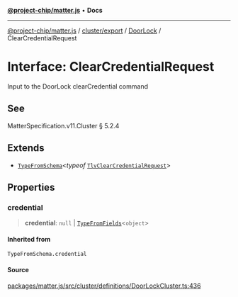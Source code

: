 [**@project-chip/matter.js**](../../../../../README.md) • **Docs**

***

[@project-chip/matter.js](../../../../../modules.md) / [cluster/export](../../../README.md) / [DoorLock](../README.md) / ClearCredentialRequest

# Interface: ClearCredentialRequest

Input to the DoorLock clearCredential command

## See

MatterSpecification.v11.Cluster § 5.2.4

## Extends

- [`TypeFromSchema`](../../../../../tlv/export/README.md#typefromschemas)\<*typeof* [`TlvClearCredentialRequest`](../README.md#tlvclearcredentialrequest)\>

## Properties

### credential

> **credential**: `null` \| [`TypeFromFields`](../../../../../tlv/export/README.md#typefromfieldsf)\<`object`\>

#### Inherited from

`TypeFromSchema.credential`

#### Source

[packages/matter.js/src/cluster/definitions/DoorLockCluster.ts:436](https://github.com/project-chip/matter.js/blob/7a8cbb56b87d4ccf34bec5a9a95ab40a1711324f/packages/matter.js/src/cluster/definitions/DoorLockCluster.ts#L436)
